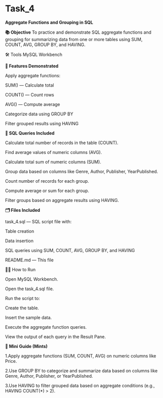 # Task_4
**Aggregate Functions and Grouping in SQL**


**📚 Objective**
To practice and demonstrate SQL aggregate functions and grouping for summarizing data from one or more tables using SUM, COUNT, AVG, GROUP BY, and HAVING.

🛠️ Tools
MySQL Workbench

**🚀 Features Demonstrated**

Apply aggregate functions:

SUM() — Calculate total

COUNT() — Count rows

AVG() — Compute average

Categorize data using GROUP BY

Filter grouped results using HAVING

**📜 SQL Queries Included**

Calculate total number of records in the table (COUNT).

Find average values of numeric columns (AVG).

Calculate total sum of numeric columns (SUM).

Group data based on columns like Genre, Author, Publisher, YearPublished.

Count number of records for each group.

Compute average or sum for each group.

Filter groups based on aggregate results using HAVING.

**🗂️ Files Included**

task_4.sql — SQL script file with:

Table creation

Data insertion

SQL queries using SUM, COUNT, AVG, GROUP BY, and HAVING

README.md — This file

🏃‍♂️ How to Run

Open MySQL Workbench.

Open the task_4.sql file.

Run the script to:

Create the table.

Insert the sample data.

Execute the aggregate function queries.

View the output of each query in the Result Pane.

**📑 Mini Guide (Mints)**

1.Apply aggregate functions (SUM, COUNT, AVG) on numeric columns like Price.

2.Use GROUP BY to categorize and summarize data based on columns like Genre, Author, Publisher, or YearPublished.

3.Use HAVING to filter grouped data based on aggregate conditions (e.g., HAVING COUNT(*) > 2).

